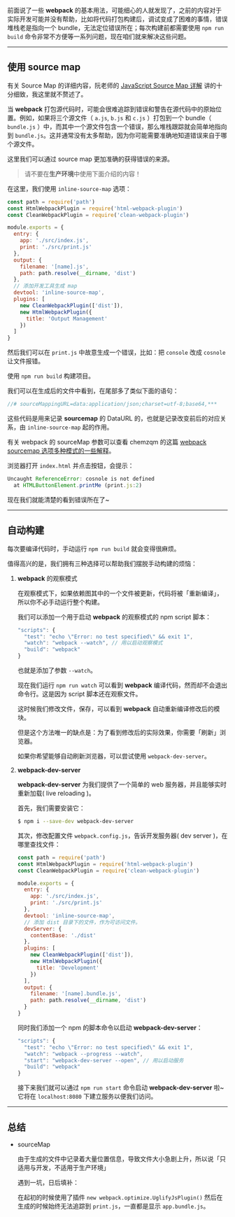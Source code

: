 前面说了一些 **webpack** 的基本用法，可能细心的人就发现了，之前的内容对于实际开发可能并没有帮助，比如将代码打包构建后，调试变成了困难的事情，错误堆栈老是指向一个 bundle，无法定位错误所在；每次构建前都需要使用 `npm run build` 命令非常不方便等一系列问题，现在咱们就来解决这些问题。

---

## 使用 source map

有关 Source Map 的详细内容，阮老师的 [JavaScript Source Map 详解](http://www.ruanyifeng.com/blog/2013/01/javascript_source_map.html) 讲的十分细致，我这里就不赘述了。

当 **webpack** 打包源代码时，可能会很难追踪到错误和警告在源代码中的原始位置。例如，如果将三个源文件（ `a.js`, `b.js` 和 `c.js` ）打包到一个 bundle（ `bundle.js` ）中，而其中一个源文件包含一个错误，那么堆栈跟踪就会简单地指向到 `bundle.js`。这并通常没有太多帮助，因为你可能需要准确地知道错误来自于哪个源文件。

这里我们可以通过 source map 更加准确的获得错误的来源。

> 请不要在**生产环境**中使用下面介绍的内容！

在这里，我们使用 `inline-source-map` 选项：

```javascript
const path = require('path')
const HtmlWebpackPlugin = require('html-webpack-plugin')
const CleanWebpackPlugin = require('clean-webpack-plugin')

module.exports = {
  entry: {
    app: './src/index.js',
    print: './src/print.js'
  },
  output: {
    filename: '[name].js',
    path: path.resolve(__dirname, 'dist')
  },
  // 添加开发工具生成 map
  devtool: 'inline-source-map',
  plugins: [
    new CleanWebpackPlugin(['dist']),
    new HtmlWebpackPlugin({
      title: 'Output Management'
    })
  ]
}
```

然后我们可以在 `print.js` 中故意生成一个错误，比如：把 `console` 改成 `cosnole` 让文件报错。

使用 `npm run build` 构建项目。

我们可以在生成后的文件中看到，在尾部多了类似下面的语句：

```javascript
//# sourceMappingURL=data:application/json;charset=utf-8;base64,***
```

这些代码是用来记录 **sourcemap** 的 DataURL 的，也就是记录改变前后的对应关系，由 `inline-source-map` 起的作用。

有关 webpack 的 sourceMap 参数可以查看 chemzqm 的这篇 [webpack sourcemap 选项多种模式的一些解释](https://segmentfault.com/a/1190000004280859)。

浏览器打开 `index.html` 并点击按钮，会提示：

```javascript
Uncaught ReferenceError: cosnole is not defined
  at HTMLButtonElement.printMe (print.js:2)
```

现在我们就能清楚的看到错误所在了~

---

## 自动构建

每次要编译代码时，手动运行 `npm run build` 就会变得很麻烦。

值得高兴的是，我们拥有三种选择可以帮助我们摆脱手动构建的烦恼：

1. **webpack** 的观察模式

    在观察模式下，如果依赖图其中的一个文件被更新，代码将被「重新编译」，所以你不必手动运行整个构建。

    我们可以添加一个用于启动 **webpack** 的观察模式的 npm script 脚本：

    ```javascript
    "scripts": {
      "test": "echo \"Error: no test specified\" && exit 1",
      "watch": "webpack --watch", // 用以启动观察模式
      "build": "webpack"
    }
    ```

    也就是添加了参数 `--watch`。

    现在我们运行 `npm run watch` 可以看到 **webpack** 编译代码，然而却不会退出命令行。这是因为 script 脚本还在观察文件。

    这时候我们修改文件，保存，可以看到 **webpack** 自动重新编译修改后的模块。

    但是这个方法唯一的缺点是：为了看到修改后的实际效果，你需要「刷新」浏览器。

    如果你希望能够自动刷新浏览器，可以尝试使用 `webpack-dev-server`。

1. **webpack-dev-server**

    **webpack-dev-server** 为我们提供了一个简单的 web 服务器，并且能够实时重新加载( live reloading )。
    
    首先，我们需要安装它：

    ```bash
    $ npm i --save-dev webpack-dev-server
    ```

    其次，修改配置文件 `webpack.config.js`，告诉开发服务器( dev server )，在哪里查找文件：

    ```javascript
    const path = require('path')
    const HtmlWebpackPlugin = require('html-webpack-plugin')
    const CleanWebpackPlugin = require('clean-webpack-plugin')

    module.exports = {
      entry: {
        app: './src/index.js',
        print: './src/print.js'
      },
      devtool: 'inline-source-map',
      // 添加 dist 目录下的文件，作为可访问文件。
      devServer: {
        contentBase: './dist'
      },
      plugins: [
        new CleanWebpackPlugin(['dist']),
        new HtmlWebpackPlugin({
          title: 'Development'
        })
      ],
      output: {
        filename: '[name].bundle.js',
        path: path.resolve(__dirname, 'dist')
      }
    }
    ```

    同时我们添加一个 npm 的脚本命令以启动 **webpack-dev-server**：

    ```javascript
    "scripts": {
      "test": "echo \"Error: no test specified\" && exit 1",
      "watch": "webpack --progress --watch",
      "start": "webpack-dev-server --open", // 用以启动服务
      "build": "webpack"
    }
    ```

    接下来我们就可以通过 `npm run start` 命令启动 **webpack-dev-server** 啦~ 它将在 `localhost:8080` 下建立服务以便我们访问。

---

## 总结

- sourceMap

    由于生成的文件中记录着大量位置信息，导致文件大小急剧上升，所以说「只适用与开发，不适用于生产环境」

    遇到一坑，日后填补：

    在起初的时候使用了插件 `new webpack.optimize.UglifyJsPlugin()` 然后在生成的时候始终无法追踪到 `print.js`，一直都是显示 `app.bundle.js`。